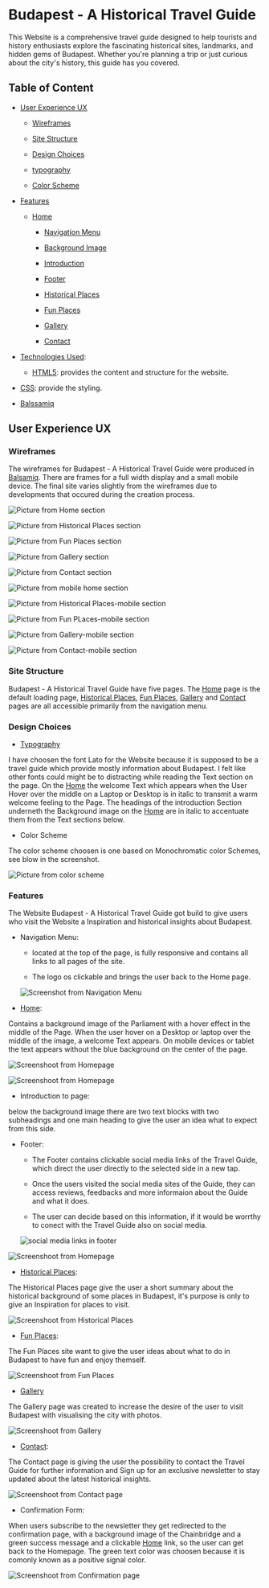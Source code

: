 # Budapest - A Historical Travel Guide


This Website is a comprehensive travel guide designed to help tourists and history enthusiasts explore the fascinating historical sites, landmarks, and hidden gems of Budapest. Whether you're planning a trip or just curious about the city's history, this guide has you covered.

## Table of Content

- [User Experience UX](#user-experience)

  - [Wireframes](#wireframes)

  - [Site Structure](#site-structure)

  - [Design Choices](#design-choices)

  - [typography](#typograph)

  - [Color Scheme](#color-scheme)

- [Features](#features)

  - [Home](#home)

    - [Navigation Menu](#navigation-menu)
    
     - [Background Image](#bachground-image)

    - [Introduction](#introduction)

    - [Footer](#footer)
    
    - [Historical Places](#historical-places)
    
    - [Fun Places](#fun-places)
    
    - [Gallery](#gallery)
    
    - [Contact](#contact)

- [Technologies Used](#technologies-used):

  - [HTML5](#html5): provides the content and structure for the website.

- [CSS](#css): provide the styling.

- [Balssamiq](#balsamiq)


## User Experience UX

### Wireframes

The wireframes for Budapest - A Historical Travel Guide were produced in [Balsamiq]("https://balsamiq.cloud/"). There are frames for a full width display and a small mobile device. The final site varies slightly from the wireframes due to developments that occured during the creation process.

![Picture from Home section](./assets/images/Wireframe-home.png "Homepage")

![Picture from Historical Places section](./assets/images/Wireframe-historical-places.png "Historical Places")

![Picture from Fun Places section](./assets/images/Wireframe-fun-places.png "Fun Places")

![Picture from Gallery section](./assets/images/Wireframe-gallery.png "Gallery")

![Picture from Contact section](./assets/images/Wireframe-contact.png "Contact")

![Picture from mobile home section](./assets/images/Wireframe-mobile-home.png "Home-mobile")

![Picture from Historical Places-mobile section](./assets/images/Wireframe-mobile-historical.png "Historical Places Mobile")

![Picture from Fun PLaces-mobile section](./assets/images/Wireframe-mobile-fun.png "Fun Places Mobile")

![Picture from Gallery-mobile section](./assets/images/Wireframe-mobile-gallery.png "Gallery-mobile")

![Picture from Contact-mobile section](./assets/images/Wireframe-mobile-contact.png "Contact-mobile")

### Site Structure

Budapest - A Historical Travel Guide have five pages. The [Home](#home) page is the default loading page, [Historical Places](#historical-places), [Fun Places](#fun-places), [Gallery](#gallery) and [Contact](#contact) pages are all accessible primarily from the navigation menu.

### Design Choices

- [Typography](#typography)

I have choosen the font Lato for the Website because it is supposed to be a travel guide which provide mostly information about Budapest. I felt like other fonts could might be to distracting while reading the Text section on the page.
On the [Home](#home) the welcome Text which appears when the User Hover over the middle on a Laptop or Desktop is in italic to transmit a warm welcome feeling to the Page. The headings of the introduction Section underneth the Background image on the [Home](#home) are in italic to accentuate them from the Text sections below.

- Color Scheme

The color scheme choosen is one based on Monochromatic color Schemes, see blow in the screenshot.

![Picture from color scheme](./assets/images/Color-scheme.png "color-scheme")

### Features

The Website Budapest - A Historical Travel Guide got build to give users who visit the Website a Inspiration and historical insights about Budapest.

- Navigation Menu:

  - located at the top of the page, is fully responsive and contains all links to all pages of the site.

  - The logo os clickable and brings the user back to the Home page.

  ![Screenshot from Navigation Menu](./assets/images/Navigation-menu.png "Navigation Menu")

- [Home](#home):

Contains a background image of the Parliament with a hover effect in the middle of the Page. When the user hover on a Desktop or laptop over the middle of the image, a welcome Text appears. On mobile devices or tablet the text appears without the blue background on the center of the page.

![Screenshoot from Homepage](./assets/images/Home-desktop.png "Hover effect on Desktops and Laptops")

![Screenshoot from Homepage](./assets/images/Home-mobile.png "Welcome banner on mobile devices")

- Introduction to page:

below the background image there are two text blocks with two subheadings and one main heading to give the user an idea what to expect from this side.

- Footer: 

  - The Footer contains clickable social media links of the Travel Guide, which direct the user directly to the selected side in a new tap.

  - Once the users visited the social media sites of the Guide, they can access reviews, feedbacks and more informaion about the Guide and what it does.
  
  - The user can decide based on this information, if it would be worrthy to conect with the Travel Guide also on social media.

  ![social media links in footer](./assets/images/social-media.png "social media links")



![Screenshoot from Homepage](./assets/images/introduction.png "Introduction section below background image")

- [Historical Places](#historical-places):

The Historical Places page give the user a short summary about the historical background of some places in Budapest, it's purpose is only to give an Inspiration for places to visit.

![Screenshoot from Historical Places](./assets/images/introduction.png "Historical places")

- [Fun Places](#fun-places):

The Fun Places site want to give the user ideas about what to do in Budapest to have fun and enjoy themself.


![Screenshoot from Fun Places](./assets/images/introduction.png "Fun places")

- [Gallery](#galllery:)

The Gallery page was created to increase the desire of the user to visit Budapest with visualising the city with photos. 

![Screenshoot from Gallery](./assets/images/gallery-budapest.png "Gallery")

- [Contact](#contact):

The Contact page is giving the user the possibility to contact the Travel Guide for further information and Sign up for an exclusive newsletter to stay updated about the latest historical insights.

![Screenshoot from Contact page](./assets/images/contact-page.png "Contactpage")

- Confirmation Form: 

When users subscribe to the newsletter they get redirected to the confirmation page, with a background image of the Chainbridge and a green success message and a clickable [Home](#home) link, so the user can get back to the Homepage.
The green text color was choosen because it is comonly known as a positive signal color.

![Screenshoot from Confirmation page](./assets/images/confirmation.png "Confirmation page")

























